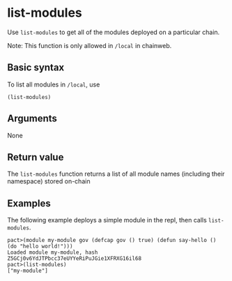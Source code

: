 # list-modules

Use `list-modules` to get all of the modules deployed on a particular chain.

Note: This function is only allowed in `/local` in chainweb.

## Basic syntax

To list all modules in `/local`, use

```pact
(list-modules)
```

## Arguments

None

## Return value

The `list-modules` function returns a list of all module names (including their namespace) stored on-chain

## Examples

The following example deploys a simple module in the repl, then calls `list-modules`.

```
pact>(module my-module gov (defcap gov () true) (defun say-hello () (do "hello world!")))
Loaded module my-module, hash Z5GCj0v6YdJTPbcc37eUYYeRiPuJGie1XFRXG16il68
pact>(list-modules)
["my-module"]
```
